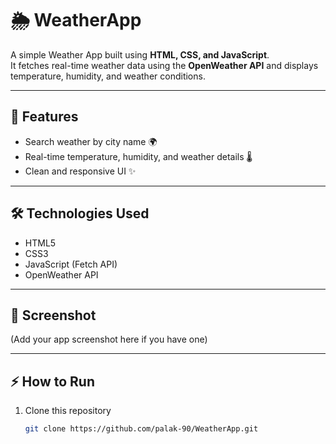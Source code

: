 # 🌦️ WeatherApp

A simple Weather App built using **HTML, CSS, and JavaScript**.  
It fetches real-time weather data using the **OpenWeather API** and displays temperature, humidity, and weather conditions.

---

## 🚀 Features
- Search weather by city name 🌍
- Real-time temperature, humidity, and weather details 🌡️
- Clean and responsive UI ✨

---

## 🛠️ Technologies Used
- HTML5  
- CSS3  
- JavaScript (Fetch API)  
- OpenWeather API

---

## 📸 Screenshot
(Add your app screenshot here if you have one)

---

## ⚡ How to Run
1. Clone this repository  
   ```bash
   git clone https://github.com/palak-90/WeatherApp.git
